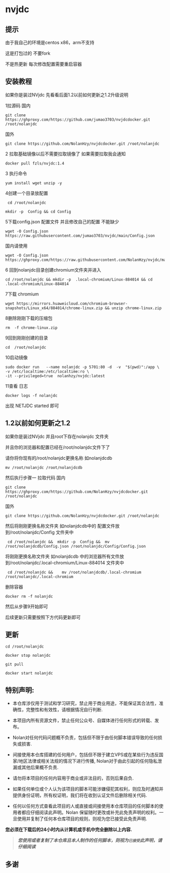 # nvjdc


## 提示

由于我自己的环境是centos x86，arm不支持

这是打包过的 不要fork

不是热更新 每次修改配置需要重启容器


## 安装教程

如果你是装过NVjdc 先看看后面1.2以前如何更新之1.2升级说明

1拉源码
国内
```
git clone https://ghproxy.com/https://github.com/jumao3703/nvjdcdocker.git /root/nolanjdc
```
国外
```
git clone https://github.com/NolanHzy/nvjdcdocker.git /root/nolanjdc
```


2 拉取基础镜像以后不需要拉取镜像了 如果需要拉取我会通知
```
docker pull fzls/nvjdc:1.4
```

3 执行命令

```
yum install wget unzip -y
```

4创建一个目录放配置

```
 cd /root/nolanjdc
```
```
mkdir -p  Config && cd Config
```

5下载config.json 配置文件 并且修改自己的配置 不能缺少


```
wget -O Config.json  https://raw.githubusercontent.com/jumao3703/nvjdc/main/Config.json
```
国内请使用
 ```
wget -O Config.json   https://ghproxy.com/https://raw.githubusercontent.com/NolanHzy/nvjdc/main/Config.json
```

6 回到nolanjdc目录创建chromium文件夹并进入

```
cd /root/nolanjdc && mkdir -p  .local-chromium/Linux-884014 && cd .local-chromium/Linux-884014
```

7下载 chromium 

```
wget https://mirrors.huaweicloud.com/chromium-browser-snapshots/Linux_x64/884014/chrome-linux.zip && unzip chrome-linux.zip
```

8删除刚刚下载的压缩包 

```
rm  -f chrome-linux.zip
```

9回到刚刚创建的目录

```
cd  /root/nolanjdc
```



10启动镜像

```
sudo docker run   --name nolanjdc -p 5701:80 -d  -v  "$(pwd)":/app \
-v /etc/localtime:/etc/localtime:ro \
-it --privileged=true  nolanhzy/nvjdc:latest
```

11查看 日志 

```
docker logs -f nolanjdc 
```

  

出现 NETJDC  started 即可 


## 1.2以前如何更新之1.2
如果你是装过NVjdc 并且root下存在nolanjdc 文件夹

并且你的浏览器和配置已经在/root/nolanjdc文件下了


请你将你现有的/root/nolanjdc更换名称 如nolanjdcdb
```
mv /root/nolanjdc /root/nolanjdcdb
```

然后执行步骤一 拉取代码
国内
```
git clone https://ghproxy.com/https://github.com/NolanHzy/nvjdcdocker.git /root/nolanjdc
```
国外
```
git clone https://github.com/NolanHzy/nvjdcdocker.git /root/nolanjdc
```


然后将刚刚更换名称文件夹 如nolanjdcdb中的 配置文件放到/root/nolanjdc/Config 文件夹中
```
 cd /root/nolanjdc &&  mkdir -p  Config &&  mv /root/nolanjdcdb/Config.json /root/nolanjdc/Config/Config.json
```

将刚刚更换名称文件夹 如nolanjdcdb 中的浏览器所有文件放到/root/nolanjdc/.local-chromium/Linux-884014 文件夹中
```
 cd /root/nolanjdc &&    mv /root/nolanjdcdb/.local-chromium /root/nolanjdc/.local-chromium
```

删除容器
```
docker rm -f nolanjdc 
```
然后从步骤9开始即可

后续更新只需要按照下方代码更新即可


## 更新

```
cd /root/nolanjdc
```
```
docker stop nolanjdc
```
```
git pull
```
```
docker start nolanjdc
```


## 特别声明:

* 本仓库涉仅用于测试和学习研究，禁止用于商业用途，不能保证其合法性，准确性，完整性和有效性，请根据情况自行判断.

* 本项目内所有资源文件，禁止任何公众号、自媒体进行任何形式的转载、发布。

* Nolan对任何代码问题概不负责，包括但不限于由任何脚本错误导致的任何损失或损害.

* 间接使用本仓库搭建的任何用户，包括但不限于建立VPS或在某些行为违反国家/地区法律或相关法规的情况下进行传播, Nolan对于由此引起的任何隐私泄漏或其他后果概不负责.

* 请勿将本项目的任何内容用于商业或非法目的，否则后果自负.

* 如果任何单位或个人认为该项目的脚本可能涉嫌侵犯其权利，则应及时通知并提供身份证明，所有权证明，我们将在收到认证文件后删除相关代码.

* 任何以任何方式查看此项目的人或直接或间接使用本仓库项目的任何脚本的使用者都应仔细阅读此声明。Nolan 保留随时更改或补充此免责声明的权利。一旦使用并复制了任何本仓库项目的规则，则视为您已接受此免责声明.

**您必须在下载后的24小时内从计算机或手机中完全删除以上内容.**  </br>
> ***您使用或者复制了本仓库且本人制作的任何脚本，则视为`已接受`此声明，请仔细阅读***

## 多谢

